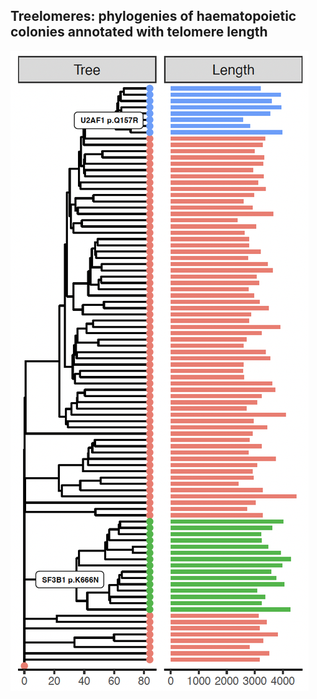 ## Treelomeres: phylogenies of haematopoietic colonies annotated with telomere length 

![Example image of phylogeny annotated with telomere length](./example/example-annotated-phylogeny.png)
